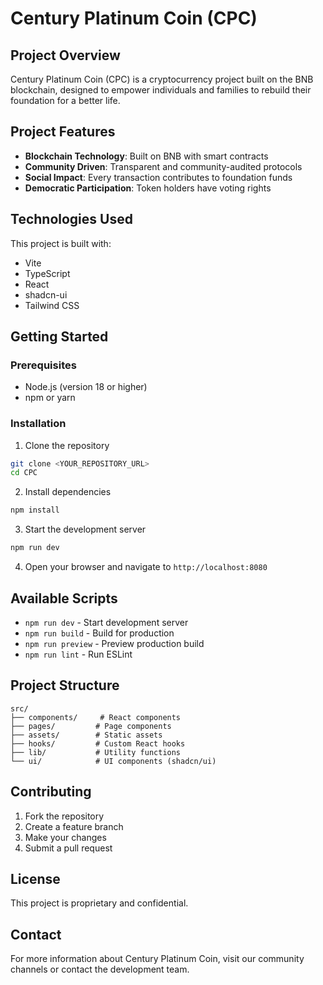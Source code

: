 # Century Platinum Coin (CPC)

## Project Overview

Century Platinum Coin (CPC) is a cryptocurrency project built on the BNB blockchain, designed to empower individuals and families to rebuild their foundation for a better life.

## Project Features

- **Blockchain Technology**: Built on BNB with smart contracts
- **Community Driven**: Transparent and community-audited protocols
- **Social Impact**: Every transaction contributes to foundation funds
- **Democratic Participation**: Token holders have voting rights

## Technologies Used

This project is built with:

- Vite
- TypeScript
- React
- shadcn-ui
- Tailwind CSS

## Getting Started

### Prerequisites

- Node.js (version 18 or higher)
- npm or yarn

### Installation

1. Clone the repository
```bash
git clone <YOUR_REPOSITORY_URL>
cd CPC
```

2. Install dependencies
```bash
npm install
```

3. Start the development server
```bash
npm run dev
```

4. Open your browser and navigate to `http://localhost:8080`

## Available Scripts

- `npm run dev` - Start development server
- `npm run build` - Build for production
- `npm run preview` - Preview production build
- `npm run lint` - Run ESLint

## Project Structure

```
src/
├── components/     # React components
├── pages/         # Page components
├── assets/        # Static assets
├── hooks/         # Custom React hooks
├── lib/           # Utility functions
└── ui/            # UI components (shadcn/ui)
```

## Contributing

1. Fork the repository
2. Create a feature branch
3. Make your changes
4. Submit a pull request

## License

This project is proprietary and confidential.

## Contact

For more information about Century Platinum Coin, visit our community channels or contact the development team.
